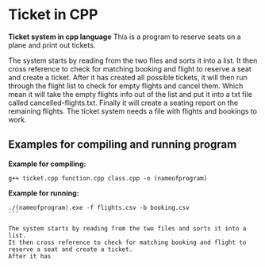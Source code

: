 # Ticket in CPP

**Ticket system in cpp language**
This is a program to reserve seats on a plane and print out tickets.

The system starts by reading from the two files and sorts it into a list.
It then cross reference to check for matching booking and flight to reserve a seat and create a ticket.
After it has created all possible tickets, it will then run through the flight list to check for empty flights and cancel them.
Which mean it will take the empty flights info out of the list and put it into a txt file called cancelled-flights.txt.
Finally it will create a seating report on the remaining flights.
The ticket system needs a file with flights and bookings to work.

## Examples for compiling and running program
**Example for compiling:**
```
g++ ticket.cpp function.cpp class.cpp -o (nameofprogram)
```
**Example for running:**
``````
./(nameofprogram).exe -f flights.csv -b booking.csv
```

The system starts by reading from the two files and sorts it into a list.
It then cross reference to check for matching booking and flight to reserve a seat and create a ticket.
After it has 
